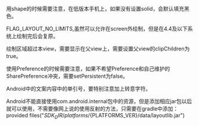 用shape的时候需要注意，在低版本手机上，如果没有设置solid，会默认填充黑色。

FLAG_LAYOUT_NO_LIMITS,虽然可以允许在screen外绘制，但是在4.4及以下系统上绘制完后会复原。

绘制区域超过本view，需要显示在父view上，需要设置父view的clipChildren为true。

使用Preference的时候需要注意，如果不希望Preference和自己维护的SharePreference冲突，需要setPersistent为false。

Android中的文案内容中的单引号，要特别注意加上转意字符。

Android不能直接使用com.android.internal包中的资源，但是添加相应jar包以后就可以使用，不需要像网上说的使用反射的方法，只需要在gradle中添加： provided files("${SDK_DIR}/platforms/${PLATFORMS_VER}/data/layoutlib.jar")
